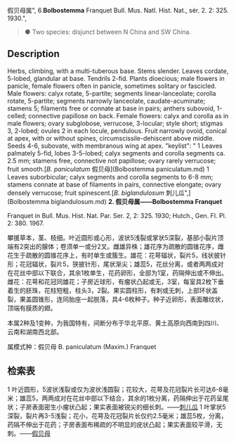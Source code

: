 假贝母属",
6.**Bolbostemma** Franquet Bull. Mus. Natl. Hist. Nat., sér. 2. 2: 325. 1930.",

> ● Two species: disjunct between N China and SW China.

## Description
Herbs, climbing, with a multi-tuberous base. Stems slender. Leaves cordate, 5-lobed, glandular at base. Tendrils 2-fid. Plants dioecious; male flowers in panicle, female flowers often in panicle, sometimes solitary or fascicled. Male flowers: calyx rotate, 5-partite; segments linear-lanceolate; corolla rotate, 5-partite; segments narrowly lanceolate, caudate-acuminate; stamens 5; filaments free or connate at base in pairs; anthers subovoid, 1-celled; connective papillose on back. Female flowers: calyx and corolla as in male flowers; ovary subglobose, verrucose, 3-locular; style short; stigmas 3, 2-lobed; ovules 2 in each locule, pendulous. Fruit narrowly ovoid, conical at apex, with or without spines, circumscissile-dehiscent above middle. Seeds 4-6, subovate, with membranous wing at apex.
  "keylist": "
1 Leaves palmately 5-fid, lobes 3-5-lobed; calyx segments and corolla segments ca. 2.5 mm; stamens free, connective not papillose; ovary rarely verrucose; fruit smooth.[*B. paniculatum* 假贝母](Bolbostemma paniculatum.md)
1 Leaves suborbicular; calyx segments and corolla segments to 6-8 mm; stamens connate at base of filaments in pairs, connective elongate; ovary densely verrucose; fruit spinescent.[*B. biglandulosum* 刺儿瓜",](Bolbostemma biglandulosum.md)
**2. 假贝母属——Bolbostemma Franquet**

Franquet in Bull. Mus. Hist. Nat. Par. Ser. 2, 2: 325. 1930; Hutch., Gen. Fl. Pl. 2: 380. 1967.

攀援草本，茎、枝细。叶近圆形或心形，波状5浅裂或掌状5深裂，基部小裂片顶端有2突出的腺体；卷须单一或分2叉。雌雄异株；雄花序为疏散的圆锥花序，雌花生于疏散的圆锥花序上，有时单生或簇生。雄花：花萼辐状，裂片5，线状披针形；花冠辐状，裂片5，狭披针形，尾状渐尖；雄蕊5，花丝分离，或者两两成对在花丝中部以下联合，其余1枚单生，花药卵形，全部为1室，药隔伸出或不伸出。雌花：花萼和花冠同雄花；子房近球形，有瘤状凸起或无，3室，每室具2枚下垂着生的胚珠，花柱短粗，柱头3，2裂。果实圆柱形，有刺或无刺，上部环状盖裂，果盖圆锥形，连同胎座一起脱落，具4-6枚种子。种子近卵形，表面雕纹状，顶端有膜质的翅。

本属2种及1变种，为我国特有，间断分布于华北平原、黄土高原向西南到四川、云南和湖南西北部。

属模式种：假贝母 B. paniculatum (Maxim.) Franquet

## 检索表

1 叶近圆形，5波状浅裂或仅为波状浅圆裂；花较大，花萼及花冠裂片长可达6-8毫米；雄蕊5，两两成对在花丝中部以下结合，其余的1枚分离，药隔伸出于花药呈尾状；子房表面密生小瘤状凸起；果实表面被锐尖的细长刺。——[刺儿瓜](Bolbostemma%20biglandulosum.md)
1 叶掌状5深裂，裂片再3-5浅裂；花小，花萼及花冠裂片长仅约2.5毫米；雄蕊5枚，分离，药隔不伸出于花药；子房表面布稀疏的不明显的疣状凸起；果实表面较平滑，无刺。——[假贝母](Bolbostemma%20paniculatum.md)
